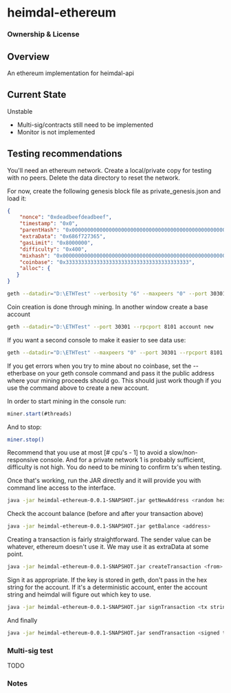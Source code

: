 # heimdal-ethereum

### Ownership & License

## Overview

An ethereum implementation for heimdal-api  

## Current State

Unstable
- Multi-sig/contracts still need to be implemented
- Monitor is not implemented

## Testing recommendations

You'll need an ethereum network. Create a local/private copy for testing with no peers. Delete the data directory to reset the network.

For now, create the following genesis block file as private_genesis.json and load it:
```json
{
    "nonce": "0xdeadbeefdeadbeef",
    "timestamp": "0x0", 
    "parentHash": "0x0000000000000000000000000000000000000000000000000000000000000000", 
    "extraData": "0x686f727365", 
    "gasLimit": "0x8000000", 
    "difficulty": "0x400", 
    "mixhash": "0x0000000000000000000000000000000000000000000000000000000000000000", 
    "coinbase": "0x3333333333333333333333333333333333333333",
    "alloc": {
   }
}
```

```bash
geth --datadir="D:\ETHTest" --verbosity "6" --maxpeers "0" --port 30301 --rpc --rpcport 8101 --genesis ./private_genesis.json console
```

Coin creation is done through mining. In another window create a base account
```bash
geth --datadir="D:\ETHTest" --port 30301 --rpcport 8101 account new
```

If you want a second console to make it easier to see data use:
```bash
geth --datadir="D:\ETHTest" --maxpeers "0" --port 30301 --rpcport 8101 attach
```

If you get errors when you try to mine about no coinbase, set the --etherbase on your geth console command and pass it the public address where your mining proceeds should go. This should just work though if you use the command above to create a new account. 

In order to start mining in the console run: 
```js
miner.start(#threads)
```
And to stop:
```bash
miner.stop()
```

Recommend that you use at most [# cpu's - 1] to avoid a slow/non-responsive console. And for a private network 1 is probably sufficient, difficulty is not high. You do need to be mining to confirm tx's when testing.

Once that's working, run the JAR directly and it will provide you with command line access to the interface. 
```bash
java -jar heimdal-ethereum-0.0.1-SNAPSHOT.jar getNewAddress <random hex string without leading 0x>
```

Check the account balance (before and after your transaction above)
```bash
java -jar heimdal-ethereum-0.0.1-SNAPSHOT.jar getBalance <address>
```

Creating a transaction is fairly straightforward. The sender value can be whatever, ethereum doesn't use it. We may use it as extraData at some point.
```bash
java -jar heimdal-ethereum-0.0.1-SNAPSHOT.jar createTransaction <from> <to> <amount in Ether>
```

Sign it as appropriate. If the key is stored in geth, don't pass in the hex string for the account. If it's a deterministic account, enter the account string and heimdal will figure out which key to use.
```bash
java -jar heimdal-ethereum-0.0.1-SNAPSHOT.jar signTransaction <tx string> <signer> <optional account hex>
```

And finally
```bash
java -jar heimdal-ethereum-0.0.1-SNAPSHOT.jar sendTransaction <signed tx string>
```

### Multi-sig test

TODO

### Notes
